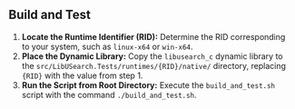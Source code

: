 ## Build and Test

1. **Locate the Runtime Identifier (RID):** Determine the RID corresponding to your system, such as `linux-x64` or `win-x64`.
2. **Place the Dynamic Library:** Copy the `libusearch_c` dynamic library to the `src/LibUSearch.Tests/runtimes/{RID}/native/` directory, replacing `{RID}` with the value from step 1.
3. **Run the Script from Root Directory:** Execute the `build_and_test.sh` script with the command `./build_and_test.sh`.
